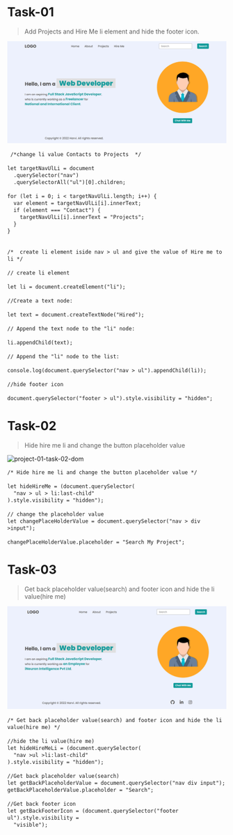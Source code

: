 # Task-01

> Add Projects and Hire Me li element and hide the footer icon.

![task-01-img](./firstAssignmentImage/task1Output.png)

 <!-- -->

```
 /*change li value Contacts to Projects  */

let targetNavUlLi = document
  .querySelector("nav")
  .querySelectorAll("ul")[0].children;

for (let i = 0; i < targetNavUlLi.length; i++) {
  var element = targetNavUlLi[i].innerText;
  if (element === "Contact") {
    targetNavUlLi[i].innerText = "Projects";
  }
}


/*  create li element iside nav > ul and give the value of Hire me to li */

// create li element

let li = document.createElement("li");

//Create a text node:

let text = document.createTextNode("Hired");

// Append the text node to the "li" node:

li.appendChild(text);

// Append the "li" node to the list:

console.log(document.querySelector("nav > ul").appendChild(li));

//hide footer icon

document.querySelector("footer > ul").style.visibility = "hidden";

```

# Task-02
>  Hide hire me li and change the button placeholder value

![project-01-task-02-dom](https://user-images.githubusercontent.com/112545072/216216359-0c0b766a-afb6-421c-af76-e04002f99486.jpg)

```
/* Hide hire me li and change the button placeholder value */

let hideHireMe = (document.querySelector(
  "nav > ul > li:last-child"
).style.visibility = "hidden");

// change the placeholder value
let changePlaceHolderValue = document.querySelector("nav > div >input");

changePlaceHolderValue.placeholder = "Search My Project";

```

# Task-03

> Get back placeholder value(search) and footer icon and hide the li value(hire me)

![task-03-img](./firstAssignmentImage/task3Output.png)

```
/* Get back placeholder value(search) and footer icon and hide the li value(hire me) */

//hide the li value(hire me)
let hideHireMeLi = (document.querySelector(
  "nav >ul >li:last-child"
).style.visibility = "hidden");

//Get back placeholder value(search)
let getBackPlaceholderValue = document.querySelector("nav div input");
getBackPlaceholderValue.placeholder = "Search";

//Get back footer icon
let getBackFooterIcon = (document.querySelector("footer ul").style.visibility =
  "visible");

```
